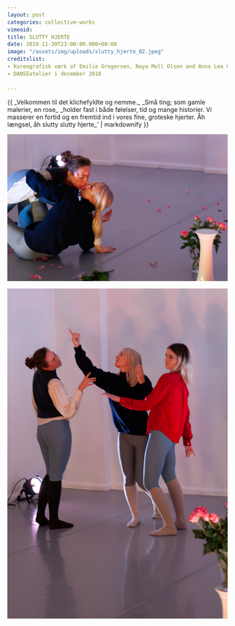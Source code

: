 ```yaml
---
layout: post
categories: collective-works
vimeoid: 
title: SLUTTY HJERTE
date: 2018-11-30T23:00:00.000+00:00
image: "/assets/img/uploads/slutty_hjerte_02.jpeg"
creditslist:
- Koreografisk værk af Emilie Gregersen, Naya Moll Olsen and Anna Lea Ourø
- DANSEatelier i december 2018

---
```

<div class="center"> {{ _Velkommen til det klichefyldte og nemme._  
_Små ting; som gamle malerier, en rose_  
_holder fast i både følelser, tid og mange historier.  
Vi masserer en fortid og en fremtid ind i vores fine, groteske hjerter.  
Åh længsel, åh slutty slutty hjerte_' | markdownify }} </div>

![](/assets/img/uploads/slutty_hjerte_01.jpeg)

![](/assets/img/uploads/slutty_hjerte_04.jpeg)